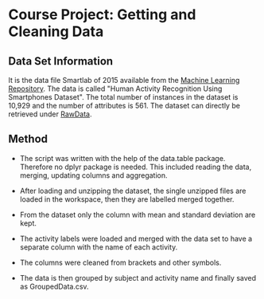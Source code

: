 # Course Project: Getting and Cleaning Data

## Data Set Information
It is the data file Smartlab of 2015 available from the [Machine Learning Repository](https://archive.ics.uci.edu/ml/datasets/Smartphone-Based+Recognition+of+Human+Activities+and+Postural+Transitions).
The data is called "Human Activity Recognition Using Smartphones Dataset". The total number of instances in the dataset is 10,929 and the number of attributes is 561.
The dataset can directly be retrieved under [RawData](https://d396qusza40orc.cloudfront.net/getdata%2Fprojectfiles%2FUCI%20HAR%20Dataset.zip).

## Method

* The script was written with the help of the data.table package. Therefore no dplyr package is needed. This included reading the data, merging, updating columns and aggregation.

* After loading and unzipping the dataset, the single unzipped files are loaded in the workspace, then they are labelled  merged together.

* From the dataset only the column with mean and standard deviation are kept. 

* The activity labels were loaded and merged with the data set to have a separate column with the name of each activity. 

* The columns were cleaned from brackets and other symbols.

* The data is then grouped by subject and activity name and finally saved as GroupedData.csv.



